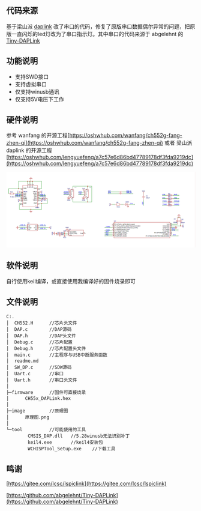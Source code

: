 ## 代码来源

基于梁山派 [daplink]() 改了串口的代码，修复了原版串口数据偶尔异常的问题，把原版一直闪烁的led灯改为了串口指示灯。其中串口的代码来源于 abgelehnt 的[Tiny-DAPLink](https://github.com/abgelehnt/Tiny-DAPLink)

## 功能说明

- 支持SWD接口
- 支持虚拟串口
- 仅支持winusb通讯
- 仅支持5V电压下工作

## 硬件说明

参考 wanfang 的开源工程[https://oshwhub.com/wanfang/ch552g-fang-zhen-qi](https://oshwhub.com/wanfang/ch552g-fang-zhen-qi)
或者 梁山派 daplink 的开源工程[https://oshwhub.com/lengyuefeng/a7c57e6d86bd47789178df3fda9219dc](https://oshwhub.com/lengyuefeng/a7c57e6d86bd47789178df3fda9219dc)

![原理图](image/原理图.png)

## 软件说明

自行使用keil编译，或直接使用我编译好的固件烧录即可

## 文件说明

```
C:.
│  CH552.H      //芯片头文件
│  DAP.c        //DAP源码
│  DAP.h        //DAP头文件
│  Debug.c      //芯片配置
│  Debug.h      //芯片配置头文件
│  main.c       //主程序与USB中断服务函数
│  readme.md
│  SW_DP.c      //SDW源码
│  Uart.c       //串口
│  Uart.h       //串口头文件
│  
├─firmware      //固件可直接烧录
│      CH55x_DAPLink.hex
│      
├─image         //原理图
│      原理图.png
│      
└─tool          //可能使用的工具
        CMSIS_DAP.dll   //5.28winusb无法识别补丁
        keil4.exe       //keil4安装包
        WCHISPTool_Setup.exe    //下载工具
```

## 鸣谢

[https://gitee.com/lcsc/lspiclink](https://gitee.com/lcsc/lspiclink)

[https://github.com/abgelehnt/Tiny-DAPLink](https://github.com/abgelehnt/Tiny-DAPLink)



